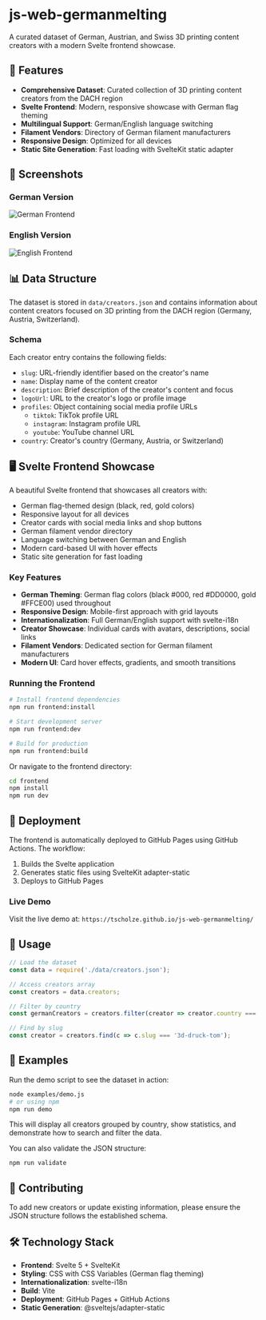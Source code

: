 # js-web-germanmelting

A curated dataset of German, Austrian, and Swiss 3D printing content creators with a modern Svelte frontend showcase.

## 🎯 Features

- **Comprehensive Dataset**: Curated collection of 3D printing content creators from the DACH region
- **Svelte Frontend**: Modern, responsive showcase with German flag theming
- **Multilingual Support**: German/English language switching
- **Filament Vendors**: Directory of German filament manufacturers
- **Responsive Design**: Optimized for all devices
- **Static Site Generation**: Fast loading with SvelteKit static adapter

## 📸 Screenshots

### German Version
![German Frontend](docs/screenshots/frontend-german.png)

### English Version  
![English Frontend](docs/screenshots/frontend-english.png)

## 📊 Data Structure

The dataset is stored in `data/creators.json` and contains information about content creators focused on 3D printing from the DACH region (Germany, Austria, Switzerland).

### Schema

Each creator entry contains the following fields:

- `slug`: URL-friendly identifier based on the creator's name
- `name`: Display name of the content creator
- `description`: Brief description of the creator's content and focus
- `logoUrl`: URL to the creator's logo or profile image
- `profiles`: Object containing social media profile URLs
  - `tiktok`: TikTok profile URL
  - `instagram`: Instagram profile URL  
  - `youtube`: YouTube channel URL
- `country`: Creator's country (Germany, Austria, or Switzerland)

## 🖥️ Svelte Frontend Showcase

A beautiful Svelte frontend that showcases all creators with:

- German flag-themed design (black, red, gold colors)
- Responsive layout for all devices
- Creator cards with social media links and shop buttons
- German filament vendor directory
- Language switching between German and English
- Modern card-based UI with hover effects
- Static site generation for fast loading

### Key Features

- **German Theming**: German flag colors (black #000, red #DD0000, gold #FFCE00) used throughout
- **Responsive Design**: Mobile-first approach with grid layouts
- **Internationalization**: Full German/English support with svelte-i18n
- **Creator Showcase**: Individual cards with avatars, descriptions, social links
- **Filament Vendors**: Dedicated section for German filament manufacturers
- **Modern UI**: Card hover effects, gradients, and smooth transitions

### Running the Frontend

```bash
# Install frontend dependencies
npm run frontend:install

# Start development server
npm run frontend:dev

# Build for production
npm run frontend:build
```

Or navigate to the frontend directory:

```bash
cd frontend
npm install
npm run dev
```

## 🚀 Deployment

The frontend is automatically deployed to GitHub Pages using GitHub Actions. The workflow:

1. Builds the Svelte application
2. Generates static files using SvelteKit adapter-static
3. Deploys to GitHub Pages

### Live Demo

Visit the live demo at: `https://tscholze.github.io/js-web-germanmelting/`

## 📖 Usage

```javascript
// Load the dataset
const data = require('./data/creators.json');

// Access creators array
const creators = data.creators;

// Filter by country
const germanCreators = creators.filter(creator => creator.country === 'Germany');

// Find by slug
const creator = creators.find(c => c.slug === '3d-druck-tom');
```

## 🚀 Examples

Run the demo script to see the dataset in action:

```bash
node examples/demo.js
# or using npm
npm run demo
```

This will display all creators grouped by country, show statistics, and demonstrate how to search and filter the data.

You can also validate the JSON structure:

```bash
npm run validate
```

## 🤝 Contributing

To add new creators or update existing information, please ensure the JSON structure follows the established schema.

## 🛠️ Technology Stack

- **Frontend**: Svelte 5 + SvelteKit
- **Styling**: CSS with CSS Variables (German flag theming)
- **Internationalization**: svelte-i18n
- **Build**: Vite
- **Deployment**: GitHub Pages + GitHub Actions
- **Static Generation**: @sveltejs/adapter-static